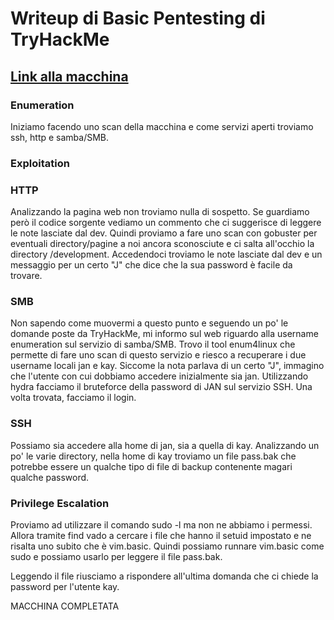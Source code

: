 # Writeup di Basic Pentesting di TryHackMe

## [Link alla macchina](https://tryhackme.com/room/basicpentestingjt)

### Enumeration
Iniziamo facendo uno scan della macchina e come servizi aperti troviamo ssh, http e samba/SMB.

### Exploitation
### HTTP
Analizzando la pagina web non troviamo nulla di sospetto. Se guardiamo però il codice sorgente vediamo un commento che ci suggerisce di leggere le note lasciate dal dev.
Quindi proviamo a fare uno scan con gobuster per eventuali directory/pagine a noi ancora sconosciute e ci salta all'occhio la directory /development. Accedendoci troviamo le note lasciate dal dev e un messaggio per un certo "J" che dice che la sua password è facile da trovare.

### SMB
Non sapendo come muovermi a questo punto e seguendo un po' le domande poste da TryHackMe, mi informo sul web riguardo alla username enumeration sul servizio di samba/SMB. Trovo il tool enum4linux che permette di fare uno scan di questo servizio e riesco a recuperare i due username locali jan e kay. Siccome la nota parlava di un certo "J", immagino che l'utente con cui dobbiamo accedere inizialmente sia jan.
Utilizzando hydra facciamo il bruteforce della password di JAN sul servizio SSH. Una volta trovata, facciamo il login.

### SSH
Possiamo sia accedere alla home di jan, sia a quella di kay. Analizzando un po' le varie directory, nella home di kay troviamo un file pass.bak che potrebbe essere un qualche tipo di file di backup contenente magari qualche password.

### Privilege Escalation
Proviamo ad utilizzare il comando sudo -l ma non ne abbiamo i permessi. Allora tramite find vado a cercare i file che hanno il setuid impostato e ne risalta uno subito che è vim.basic. Quindi possiamo runnare vim.basic come sudo e possiamo usarlo per leggere il file pass.bak.

Leggendo il file riusciamo a rispondere all'ultima domanda che ci chiede la password per l'utente kay.

MACCHINA COMPLETATA
